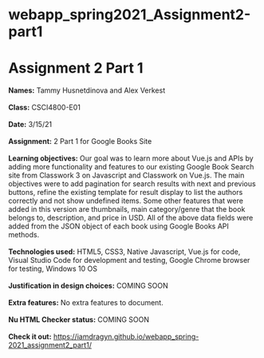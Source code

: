 # webapp_spring2021_Assignment2-part1
# Assignment 2 Part 1

**Names:** Tammy Husnetdinova and Alex Verkest<br>
<br>
**Class:** CSCI4800-E01 <br>
<br>
**Date:** 3/15/21 <br>
<br>
**Assignment:** 2 Part 1 for Google Books Site <br>
<br>
**Learning objectives:** Our goal was to learn more about Vue.js and APIs by adding more functionality and features to our existing Google Book Search site from Classwork 3 on Javascript and Classwork on Vue.js. The main objectives were to add pagination for search results with next and previous buttons, refine the existing template for result display to list the authors correctly and not show undefined items. Some other features that were added in this version are thumbnails, main category/genre that the book belongs to, description, and price in USD. All of the above data fields were added from the JSON object of each book using Google Books API methods. <br>
<br>
**Technologies used:** HTML5, CSS3, Native Javascript, Vue.js for code, Visual Studio Code for development and testing, Google Chrome browser for testing, Windows 10 OS <br>
<br>
**Justification in design choices:** COMING SOON <br>
<br>
**Extra features:**  No extra features to document. <br>
<br>
**Nu HTML Checker status:** COMING SOON <br>
<br>
**Check it out:**  https://iamdragyn.github.io/webapp_spring-2021_assignment2_part1/
<br>
<br>
